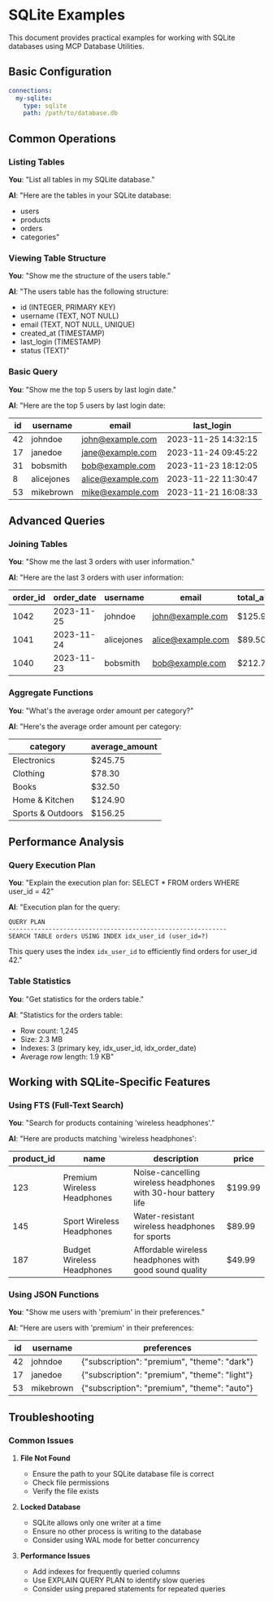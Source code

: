 # SQLite Examples

This document provides practical examples for working with SQLite databases using MCP Database Utilities.

## Basic Configuration

```yaml
connections:
  my-sqlite:
    type: sqlite
    path: /path/to/database.db
```

## Common Operations

### Listing Tables

**You**: "List all tables in my SQLite database."

**AI**: "Here are the tables in your SQLite database:
- users
- products
- orders
- categories"

### Viewing Table Structure

**You**: "Show me the structure of the users table."

**AI**: "The users table has the following structure:
- id (INTEGER, PRIMARY KEY)
- username (TEXT, NOT NULL)
- email (TEXT, NOT NULL, UNIQUE)
- created_at (TIMESTAMP)
- last_login (TIMESTAMP)
- status (TEXT)"

### Basic Query

**You**: "Show me the top 5 users by last login date."

**AI**: "Here are the top 5 users by last login date:

| id | username | email | last_login |
|----|----------|-------|------------|
| 42 | johndoe | john@example.com | 2023-11-25 14:32:15 |
| 17 | janedoe | jane@example.com | 2023-11-24 09:45:22 |
| 31 | bobsmith | bob@example.com | 2023-11-23 18:12:05 |
| 8 | alicejones | alice@example.com | 2023-11-22 11:30:47 |
| 53 | mikebrown | mike@example.com | 2023-11-21 16:08:33 |"

## Advanced Queries

### Joining Tables

**You**: "Show me the last 3 orders with user information."

**AI**: "Here are the last 3 orders with user information:

| order_id | order_date | username | email | total_amount |
|----------|------------|----------|-------|--------------|
| 1042 | 2023-11-25 | johndoe | john@example.com | $125.99 |
| 1041 | 2023-11-24 | alicejones | alice@example.com | $89.50 |
| 1040 | 2023-11-23 | bobsmith | bob@example.com | $212.75 |"

### Aggregate Functions

**You**: "What's the average order amount per category?"

**AI**: "Here's the average order amount per category:

| category | average_amount |
|----------|----------------|
| Electronics | $245.75 |
| Clothing | $78.30 |
| Books | $32.50 |
| Home & Kitchen | $124.90 |
| Sports & Outdoors | $156.25 |"

## Performance Analysis

### Query Execution Plan

**You**: "Explain the execution plan for: SELECT * FROM orders WHERE user_id = 42"

**AI**: "Execution plan for the query:
```
QUERY PLAN
------------------------------------------------------------
SEARCH TABLE orders USING INDEX idx_user_id (user_id=?)
```

This query uses the index `idx_user_id` to efficiently find orders for user_id 42."

### Table Statistics

**You**: "Get statistics for the orders table."

**AI**: "Statistics for the orders table:
- Row count: 1,245
- Size: 2.3 MB
- Indexes: 3 (primary key, idx_user_id, idx_order_date)
- Average row length: 1.9 KB"

## Working with SQLite-Specific Features

### Using FTS (Full-Text Search)

**You**: "Search for products containing 'wireless headphones'."

**AI**: "Here are products matching 'wireless headphones':

| product_id | name | description | price |
|------------|------|-------------|-------|
| 123 | Premium Wireless Headphones | Noise-cancelling wireless headphones with 30-hour battery life | $199.99 |
| 145 | Sport Wireless Headphones | Water-resistant wireless headphones for sports | $89.99 |
| 187 | Budget Wireless Headphones | Affordable wireless headphones with good sound quality | $49.99 |"

### Using JSON Functions

**You**: "Show me users with 'premium' in their preferences."

**AI**: "Here are users with 'premium' in their preferences:

| id | username | preferences |
|----|----------|-------------|
| 42 | johndoe | {\"subscription\": \"premium\", \"theme\": \"dark\"} |
| 17 | janedoe | {\"subscription\": \"premium\", \"theme\": \"light\"} |
| 53 | mikebrown | {\"subscription\": \"premium\", \"theme\": \"auto\"} |"

## Troubleshooting

### Common Issues

1. **File Not Found**
   - Ensure the path to your SQLite database file is correct
   - Check file permissions
   - Verify the file exists

2. **Locked Database**
   - SQLite allows only one writer at a time
   - Ensure no other process is writing to the database
   - Consider using WAL mode for better concurrency

3. **Performance Issues**
   - Add indexes for frequently queried columns
   - Use EXPLAIN QUERY PLAN to identify slow queries
   - Consider using prepared statements for repeated queries